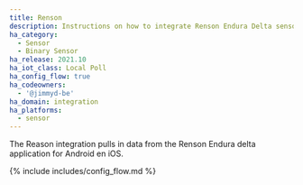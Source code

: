 ```yaml
---
title: Renson
description: Instructions on how to integrate Renson Endura Delta sensors into Home Assistant.
ha_category:
  - Sensor
  - Binary Sensor
ha_release: 2021.10
ha_iot_class: Local Poll
ha_config_flow: true
ha_codeowners:
  - '@jimmyd-be'
ha_domain: integration
ha_platforms:
  - sensor
---
```


The Reason integration pulls in data from the Renson Endura delta application for Android en iOS.

{% include includes/config_flow.md %}